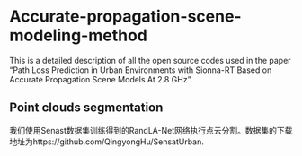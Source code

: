 # Accurate-propagation-scene-modeling-method
This is a detailed description of all the open source codes used in the paper “Path Loss Prediction in Urban Environments with Sionna-RT Based on Accurate Propagation Scene Models At 2.8 GHz”.

## Point clouds segmentation
我们使用Senast数据集训练得到的RandLA-Net网络执行点云分割。数据集的下载地址为https://github.com/QingyongHu/SensatUrban.
